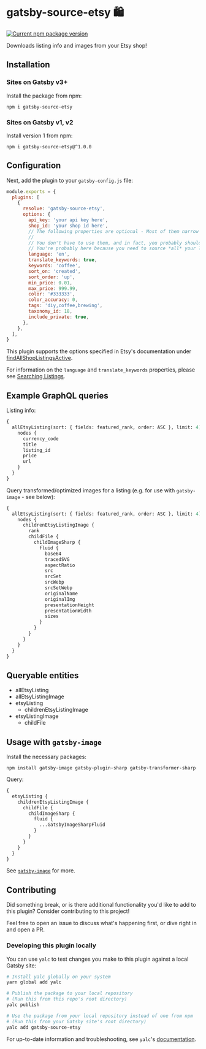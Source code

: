 # gatsby-source-etsy 🛍

[![Current npm package version](https://img.shields.io/npm/v/gatsby-source-etsy)](https://www.npmjs.com/package/gatsby-source-etsy)

Downloads listing info and images from your Etsy shop!

## Installation

### Sites on Gatsby v3+

Install the package from npm:

`npm i gatsby-source-etsy`

### Sites on Gatsby v1, v2

Install version 1 from npm:

`npm i gatsby-source-etsy@^1.0.0`

## Configuration

Next, add the plugin to your `gatsby-config.js` file:

```javascript
module.exports = {
  plugins: [
    {
      resolve: 'gatsby-source-etsy',
      options: {
        api_key: 'your api key here',
        shop_id: 'your shop id here',
        // The following properties are optional - Most of them narrow the results returned from Etsy.
        //
        // You don't have to use them, and in fact, you probably shouldn't!
        // You're probably here because you need to source *all* your listings.
        language: 'en',
        translate_keywords: true,
        keywords: 'coffee',
        sort_on: 'created',
        sort_order: 'up',
        min_price: 0.01,
        max_price: 999.99,
        color: '#333333',
        color_accuracy: 0,
        tags: 'diy,coffee,brewing',
        taxonomy_id: 18,
        include_private: true,
      },
    },
  ],
}
```

This plugin supports the options specified in Etsy's documentation under [findAllShopListingsActive](https://www.etsy.com/developers/documentation/reference/listing#method_findallshoplistingsactive).

For information on the `language` and `translate_keywords` properties, please see [Searching Listings](https://www.etsy.com/developers/documentation/reference/listing#section_searching_listings).

## Example GraphQL queries

Listing info:

```graphql
{
  allEtsyListing(sort: { fields: featured_rank, order: ASC }, limit: 4) {
    nodes {
      currency_code
      title
      listing_id
      price
      url
    }
  }
}
```

Query transformed/optimized images for a listing (e.g. for use with `gatsby-image` - see below):

```graphql
{
  allEtsyListing(sort: { fields: featured_rank, order: ASC }, limit: 4) {
    nodes {
      childrenEtsyListingImage {
        rank
        childFile {
          childImageSharp {
            fluid {
              base64
              tracedSVG
              aspectRatio
              src
              srcSet
              srcWebp
              srcSetWebp
              originalName
              originalImg
              presentationHeight
              presentationWidth
              sizes
            }
          }
        }
      }
    }
  }
}
```

## Queryable entities

- allEtsyListing
- allEtsyListingImage
- etsyListing
  - childrenEtsyListingImage
- etsyListingImage
  - childFile

## Usage with `gatsby-image`

Install the necessary packages:

`npm install gatsby-image gatsby-plugin-sharp gatsby-transformer-sharp`

Query:

```graphql
{
  etsyListing {
    childrenEtsyListingImage {
      childFile {
        childImageSharp {
          fluid {
            ...GatsbyImageSharpFluid
          }
        }
      }
    }
  }
}
```

See [`gatsby-image`](https://www.gatsbyjs.org/packages/gatsby-image/) for more.

## Contributing

Did something break, or is there additional functionality you'd like to add to this plugin? Consider contributing to this project!

Feel free to open an issue to discuss what's happening first, or dive right in and open a PR.

### Developing this plugin locally

You can use `yalc` to test changes you make to this plugin against a local Gatsby site:

```bash
# Install yalc globally on your system
yarn global add yalc

# Publish the package to your local repository
# (Run this from this repo's root directory)
yalc publish

# Use the package from your local repository instead of one from npm
# (Run this from your Gatsby site's root directory)
yalc add gatsby-source-etsy
```

For up-to-date information and troubleshooting, see `yalc`'s [documentation](https://github.com/wclr/yalc).
